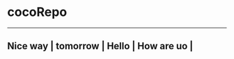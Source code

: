 # cocoRepo

------------------------
Nice way | tomorrow |
Hello    |  How are uo |
--------------------------
